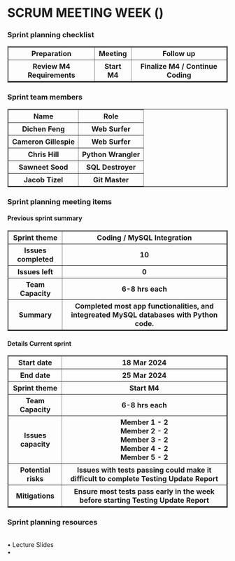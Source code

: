 <h1>SCRUM MEETING WEEK ()</h1>

<h3>  Sprint planning checklist</h3>
<table border = "2">
    <tr>
        <th>Preparation</th>
        <th>Meeting</th>
        <th>Follow up</th>
    <tr>
    <tr >
        <th>Review M4 Requirements</th>
        <th>Start M4</th>
        <th>Finalize M4 / Continue Coding</th>
    </tr>
</table>
<h3>Sprint team members</h3>
<table border = "2">
    <tr>
        <th>Name</th>
        <th>Role</th>
    <tr>
    <tr >
        <th>Dichen Feng</th>
        <th>Web Surfer</th>
    </tr>
    <tr >
        <th>Cameron Gillespie</th>
        <th>Web Surfer</th>
    </tr>
    <tr >
        <th>Chris Hill</th>
        <th>Python Wrangler</th>
    </tr>
    <tr >
        <th>Sawneet Sood</th>
        <th>SQL Destroyer</th>
    </tr>
    <tr>
        <th>Jacob Tizel</th>
        <th>Git Master</th>
    </tr>
</table>

<h3>Sprint planning meeting items</h3>

<h4>Previous sprint summary</h4>

<table border = "2">
    <tr>
        <th>Sprint theme</th>
        <th>Coding / MySQL Integration</th>
    <tr>
    <tr >
        <th>Issues completed</th>
        <th>10</th>
    </tr>
    <tr >
        <th>Issues left</th>
        <th>0</th>
    </tr>
    <tr >
        <th>Team Capacity</th>
        <th>6-8 hrs each</th>
    </tr>
    <tr >
        <th>Summary</th>
        <th>Completed most app functionalities, and integreated MySQL databases with Python code.</th>
    </tr>
</table>

<h4>Details Current sprint</h4>

<table border = "2">
    <tr>
        <th>Start date</th>
        <th>18 Mar 2024</th>  
    <tr>
    <tr >
        <th>End date</th>
        <th>25 Mar 2024</th>
    </tr>
    <tr >
        <th>Sprint theme</th>
        <th>Start M4</th>
    </tr>
    <tr >
        <th>Team Capacity</th>
        <th>6-8 hrs each</th>
    </tr>
    <tr >
        <th>Issues capacity</th>
        <th>Member 1 - 2
            <br>Member 2 - 2
            <br>Member 3 - 2
            <br>Member 4 - 2
            <br>Member 5 - 2
        </th>
    </tr>
    <tr >
        <th>Potential risks</th>
        <th>Issues with tests passing could make it difficult to complete Testing Update Report</th>
    </tr>
    <tr >
        <th>Mitigations</th>
        <th>Ensure most tests pass early in the week before starting Testing Update Report</th>
    </tr>
</table>
<h3>Sprint planning resources</h3>
<br>• Lecture Slides
<br>•